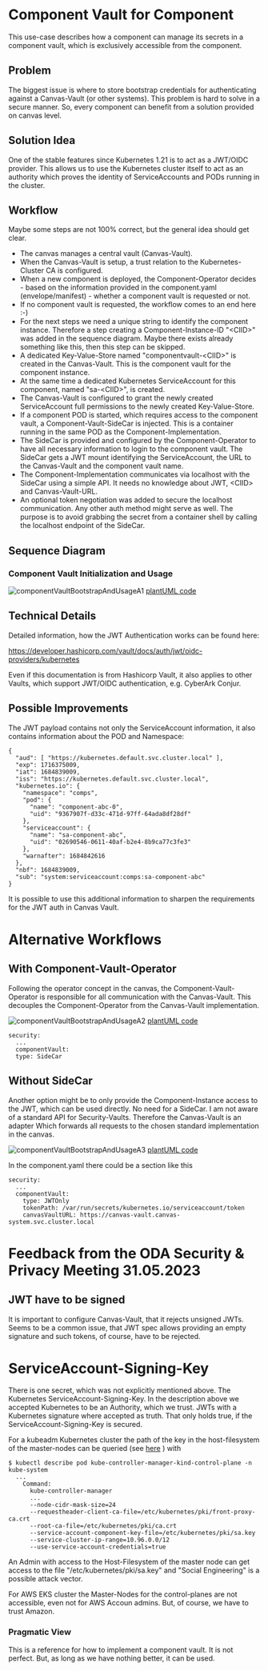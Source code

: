 # Component Vault for Component

This use-case describes how a component can manage its secrets in a component vault, which is exclusively accessible from the component.

## Problem

The biggest issue is where to store bootstrap credentials for authenticating against 
a Canvas-Vault (or other systems).
This problem is hard to solve in a secure manner. 
So, every component can benefit from a solution provided on canvas level.

## Solution Idea

One of the stable features since Kubernetes 1.21 is to act as a JWT/OIDC provider.
This allows us to use the Kubernetes cluster itself to act as an authority which proves 
the identity of ServiceAccounts and PODs running in the cluster.

## Workflow

Maybe some steps are not 100% correct, but the general idea should get clear. 

* The canvas manages a central vault (Canvas-Vault).
* When the Canvas-Vault is setup, a trust relation to the Kubernetes-Cluster CA is configured.
* When a new component is deployed, the Component-Operator decides - based on the information 
  provided in the component.yaml (envelope/manifest) - whether a component vault is requested or not.
* If no component vault is requested, the workflow comes to an end here   :-)
* For the next steps we need a unique string to identify the component instance.
  Therefore a step creating a Component-Instance-ID "&lt;CIID&gt;" was added in the 
  sequence diagram. Maybe there exists already something like this, 
  then this step can be skipped.
* A dedicated Key-Value-Store named "componentvault-&lt;CIID&gt;" is created in the Canvas-Vault. 
  This is the component vault for the component instance.
* At the same time a dedicated Kubernetes ServiceAccount for this component, 
  named "sa-&lt;CIID&gt;", is created.
* The Canvas-Vault is configured to grant the newly created ServiceAccount full permissions 
  to the newly created Key-Value-Store.
* If a component POD is started, which requires access to the component vault, 
  a Component-Vault-SideCar is injected. This is a container running in the same POD as the 
  Component-Implementation.
* The SideCar is provided and configured by the Component-Operator to have all necessary 
  information to login to the component vault. The SideCar gets a JWT mount identifying 
  the ServiceAccount, the URL to the Canvas-Vault and the component vault name.
* The Component-Implementation communicates via localhost with the SideCar using a simple API.
  It needs no knowledge about JWT, &lt;CIID&gt; and Canvas-Vault-URL.
* An optional token negotiation was added to secure the localhost communication.
  Any other auth method might serve as well.
  The purpose is to avoid grabbing the secret from a container shell by calling the localhost 
  endpoint of the SideCar.


## Sequence Diagram

### Component Vault Initialization and Usage

![componentVaultBootstrapAndUsageA1](http://www.plantuml.com/plantuml/proxy?cache=no&src=https://raw.githubusercontent.com/ODA-CANVAS-FORK/oda-canvas-component-vault/master/usecase-library/pumlFiles/componentVault-bootstrap-and-usage-alternative-1.puml)
[plantUML code](pumlFiles/componentVault-bootstrap-and-usage-alternative-1.puml)


## Technical Details

Detailed information, how the JWT Authentication works can be found here:

https://developer.hashicorp.com/vault/docs/auth/jwt/oidc-providers/kubernetes

Even if this documentation is from Hashicorp Vault, it also applies to other Vaults, which support JWT/OIDC authentication, e.g. CyberArk Conjur.

## Possible Improvements

The JWT payload contains not only the ServiceAccount information, it also contains information 
about the POD and Namespace:

```
{
  "aud": [ "https://kubernetes.default.svc.cluster.local" ],
  "exp": 1716375009,
  "iat": 1684839009,
  "iss": "https://kubernetes.default.svc.cluster.local",
  "kubernetes.io": {
    "namespace": "comps",
    "pod": {
      "name": "component-abc-0",
      "uid": "9367907f-d33c-471d-97ff-64ada8df28df"
    },
    "serviceaccount": {
      "name": "sa-component-abc",
      "uid": "02690546-0611-40af-b2e4-8b9ca77c3fe3"
    },
    "warnafter": 1684842616
  },
  "nbf": 1684839009,
  "sub": "system:serviceaccount:comps:sa-component-abc"
}
```

It is possible to use this additional information to sharpen the requirements for the JWT auth in Canvas Vault.


# Alternative Workflows

## With Component-Vault-Operator

Following the operator concept in the canvas, the Component-Vault-Operator is responsible for all communication with the Canvas-Vault.
This decouples the Component-Operator from the Canvas-Vault implementation.


![componentVaultBootstrapAndUsageA2](http://www.plantuml.com/plantuml/proxy?cache=no&src=https://raw.githubusercontent.com/ODA-CANVAS-FORK/oda-canvas-component-vault/master/usecase-library/pumlFiles/componentVault-bootstrap-and-usage-alternative-2.puml)
[plantUML code](pumlFiles/componentVault-bootstrap-and-usage-alternative-2.puml)

```
security:
  ...
  componentVault:
  type: SideCar
```


## Without SideCar

Another option might be to only provide the Component-Instance access to the JWT, which can be used directly. No need for a SideCar.
I am not aware of a standard API for Security-Vaults. Therefore the Canvas-Vault is an adapter Which forwards all requests to 
the chosen standard implementation in the canvas.

![componentVaultBootstrapAndUsageA3](http://www.plantuml.com/plantuml/proxy?cache=no&src=https://raw.githubusercontent.com/ODA-CANVAS-FORK/oda-canvas-component-vault/master/usecase-library/pumlFiles/componentVault-bootstrap-and-usage-alternative-3.puml)
[plantUML code](pumlFiles/componentVault-bootstrap-and-usage-alternative-3.puml)

In the component.yaml there could be a section like this

```
security:
  ...
  componentVault:
    type: JWTOnly
    tokenPath: /var/run/secrets/kubernetes.io/serviceaccount/token
    canvasVaultURL: https://canvas-vault.canvas-system.svc.cluster.local
```
    
# Feedback from the ODA Security & Privacy Meeting 31.05.2023

## JWT have to be signed

It is important to configure Canvas-Vault, that it rejects unsigned JWTs. 
Seems to be a common issue, that JWT spec allows providing an empty signature and such tokens, of course, have to be rejected.


# ServiceAccount-Signing-Key

There is one secret, which was not explicitly mentioned above. The Kubernetes ServiceAccount-Signing-Key. 
In the description above we accepted Kubernetes to be an Authority, which we trust.
JWTs with a Kubernetes signature where accepted as truth. 
That only holds true, if the ServiceAccount-Signing-Key is secured.

For a kubeadm Kubernetes cluster the path of the key in the host-filesystem of the master-nodes can be 
queried (see [here](https://stackoverflow.com/questions/61243223/kubernetes-service-account-signing-key) ) with

```
$ kubectl describe pod kube-controller-manager-kind-control-plane -n kube-system
  ... 
    Command:
      kube-controller-manager
      ...
      --node-cidr-mask-size=24
      --requestheader-client-ca-file=/etc/kubernetes/pki/front-proxy-ca.crt
      --root-ca-file=/etc/kubernetes/pki/ca.crt
      --service-account-component-key-file=/etc/kubernetes/pki/sa.key
      --service-cluster-ip-range=10.96.0.0/12
      --use-service-account-credentials=true
```

An Admin with access to the Host-Filesystem of the master node can get access to the file 
"/etc/kubernetes/pki/sa.key" and "Social Engineering" is a possible attack vector.

For AWS EKS cluster the Master-Nodes for the control-planes are not accessible, even not for AWS Accoun admins.
But, of course, we have to trust Amazon. 

### Pragmatic View

This is a reference for how to implement a component vault. It is not perfect.
But, as long as we have nothing better, it can be used.

